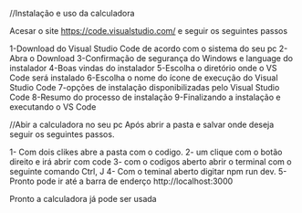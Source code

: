 //Instalação e uso da calculadora

Acesar o site https://code.visualstudio.com/ e seguir os seguintes passos 

1-Download do Visual Studio Code de acordo com o sistema do seu pc
2-Abra o Download 
3-Confirmação de segurança do Windows e language do instalador
4-Boas vindas do instalador
5-Escolha o diretório onde o VS Code será instalado
6-Escolha o nome do ícone de execução do Visual Studio Code
7-opções de instalação disponibilizadas pelo Visual Studio Code
8-Resumo do processo de instalação
9-Finalizando a instalação e executando o VS Code

//Abir a calculadora no seu pc 
Após abrir a pasta e salvar onde deseja seguir os seguintes passos.

1- Com dois clikes  abre a pasta com o codigo.
2- um clique com o botão direito e irá abrir com code
3- com o codigos aberto abrir o terminal com  o seguinte comando Ctrl, J 
4- Com o teminal aberto digitar npm run dev.
5- Pronto pode ir até a barra de enderço http://localhost:3000

Pronto a calculadora já pode ser usada